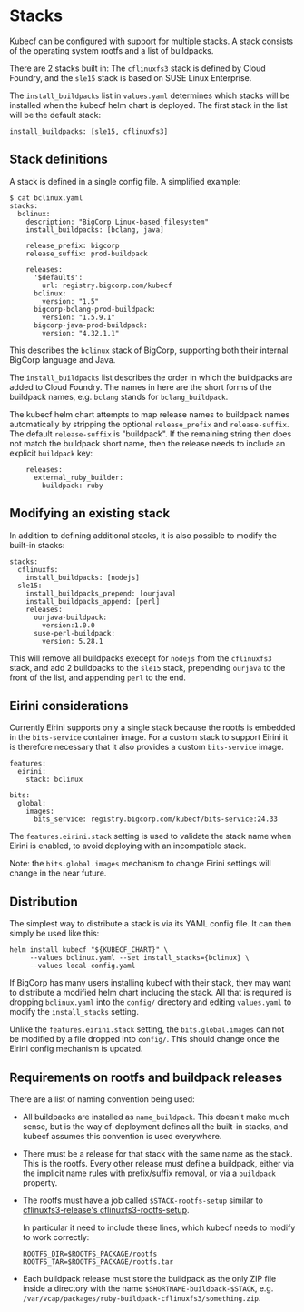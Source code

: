 # Stacks

Kubecf can be configured with support for multiple stacks. A stack consists of the operating system rootfs and a list of buildpacks.

There are 2 stacks built in: The `cflinuxfs3` stack is defined by Cloud Foundry, and the `sle15` stack is based on SUSE Linux Enterprise.

The `install_buildpacks` list in `values.yaml` determines which stacks will be installed when the kubecf helm chart is deployed. The first stack in the list will be the default stack:

```
install_buildpacks: [sle15, cflinuxfs3]
```

## Stack definitions

A stack is defined in a single config file. A simplified example:

```
$ cat bclinux.yaml
stacks:
  bclinux:
    description: "BigCorp Linux-based filesystem"
    install_buildpacks: [bclang, java]

    release_prefix: bigcorp
    release_suffix: prod-buildpack

    releases:
      '$defaults':
        url: registry.bigcorp.com/kubecf
      bclinux:
        version: "1.5"
      bigcorp-bclang-prod-buildpack:
        version: "1.5.9.1"
      bigcorp-java-prod-buildpack:
        version: "4.32.1.1"
```

This describes the `bclinux` stack of BigCorp, supporting both their internal BigCorp language and Java.

The `install_buildpacks` list describes the order in which the buildpacks are added to Cloud Foundry. The names in here are the short forms of the buildpack names, e.g. `bclang` stands for `bclang_buildpack`.

The kubecf helm chart attempts to map release names to buildpack names automatically by stripping the optional `release_prefix` and `release-suffix`. The default `release-suffix` is "buildpack". If the remaining string then does not match the buildpack short name, then the release needs to include an explicit `buildpack` key:

```
    releases:
      external_ruby_builder:
        buildpack: ruby
```

## Modifying an existing stack

In addition to defining additional stacks, it is also possible to modify the built-in stacks:

```
stacks:
  cflinuxfs:
    install_buildpacks: [nodejs]
  sle15:
    install_buildpacks_prepend: [ourjava]
    install_buildpacks_append: [perl]
    releases:
      ourjava-buildpack:
        version:1.0.0
      suse-perl-buildpack:
        version: 5.28.1
```

This will remove all buildpacks execept for `nodejs` from the `cflinuxfs3` stack, and add 2 buildpacks to the `sle15` stack, prepending `ourjava` to the front of the list, and appending `perl` to the end.

## Eirini considerations

Currently Eirini supports only a single stack because the rootfs is embedded in the `bits-service` container image. For a custom stack to support Eirini it is therefore necessary that it also provides a custom `bits-service` image.

```
features:
  eirini:
    stack: bclinux

bits:
  global:
    images:
      bits_service: registry.bigcorp.com/kubecf/bits-service:24.33
```

The `features.eirini.stack` setting is used to validate the stack name when Eirini is enabled, to avoid deploying with an incompatible stack.

Note: the `bits.global.images` mechanism to change Eirini settings will change in the near future.

## Distribution

The simplest way to distribute a stack is via its YAML config file. It can then simply be used like this:

```
helm install kubecf "${KUBECF_CHART}" \
     --values bclinux.yaml --set install_stacks={bclinux} \
     --values local-config.yaml
```

If BigCorp has many users installing kubecf with their stack, they may want to distribute a modified helm chart including the stack. All that is required is dropping `bclinux.yaml` into the `config/` directory and editing `values.yaml` to modify the `install_stacks` setting.

Unlike the `features.eirini.stack` setting, the `bits.global.images` can not be modified by a file dropped into `config/`. This should change once the Eirini config mechanism is updated.

## Requirements on rootfs and buildpack releases

There are a list of naming convention being used:

* All buildpacks are installed as `name_buildpack`. This doesn't make much sense, but is the way cf-deployment defines all the built-in stacks, and kubecf assumes this convention is used everywhere.

* There must be a release for that stack with the same name as the stack. This is the rootfs. Every other release must define a buildpack, either via the implicit name rules with prefix/suffix removal, or via a `buildpack` property.

* The rootfs must have a job called `$STACK-rootfs-setup` similar to [cflinuxfs3-release's cflinuxfs3-rootfs-setup](https://github.com/cloudfoundry/cflinuxfs3-release/blob/b47ca31/jobs/cflinuxfs3-rootfs-setup/templates/pre-start).

    In particular it need to include these lines, which kubecf needs to modify to work correctly:

    ```
    ROOTFS_DIR=$ROOTFS_PACKAGE/rootfs
    ROOTFS_TAR=$ROOTFS_PACKAGE/rootfs.tar
    ```

* Each buildpack release must store the buildpack as the only ZIP file inside a directory with the name `$SHORTNAME-buildpack-$STACK`, e.g. `/var/vcap/packages/ruby-buildpack-cflinuxfs3/something.zip`.

